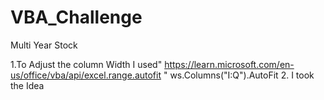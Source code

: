 # VBA_Challenge



Multi Year Stock

1.To Adjust the column Width I used"  https://learn.microsoft.com/en-us/office/vba/api/excel.range.autofit " 
ws.Columns("I:Q").AutoFit
2. I took the Idea 
